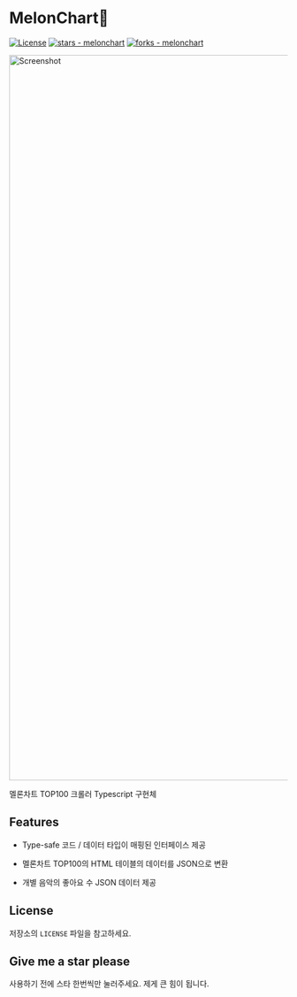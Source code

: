 # MelonChart🍈

[![License](https://img.shields.io/badge/License-MIT-blue)](#license)
[![stars - melonchart](https://img.shields.io/github/stars/vientorepublic/melonchart?style=social)](https://github.com/vientorepublic/melonchart)
[![forks - melonchart](https://img.shields.io/github/forks/vientorepublic/melonchart?style=social)](https://github.com/vientorepublic/melonchart)

<img width="1312" alt="Screenshot" src="https://github.com/user-attachments/assets/79ac4846-2364-4314-806c-63a3c3c8c043" />

멜론차트 TOP100 크롤러 Typescript 구현체

## Features

- Type-safe 코드 / 데이터 타입이 매핑된 인터페이스 제공

- 멜론차트 TOP100의 HTML 테이블의 데이터를 JSON으로 변환

- 개별 음악의 좋아요 수 JSON 데이터 제공

## License

저장소의 `LICENSE` 파일을 참고하세요.

## Give me a star please

사용하기 전에 스타 한번씩만 눌러주세요. 제게 큰 힘이 됩니다.
